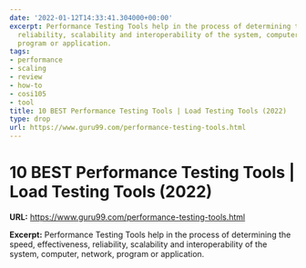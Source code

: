 ```yaml
---
date: '2022-01-12T14:33:41.304000+00:00'
excerpt: Performance Testing Tools help in the process of determining the speed, effectiveness,
  reliability, scalability and interoperability of the system, computer, network,
  program or application.
tags:
- performance
- scaling
- review
- how-to
- cosi105
- tool
title: 10 BEST Performance Testing Tools | Load Testing Tools (2022)
type: drop
url: https://www.guru99.com/performance-testing-tools.html
---
```


# 10 BEST Performance Testing Tools | Load Testing Tools (2022)

**URL:** https://www.guru99.com/performance-testing-tools.html

**Excerpt:** Performance Testing Tools help in the process of determining the speed, effectiveness, reliability, scalability and interoperability of the system, computer, network, program or application.
